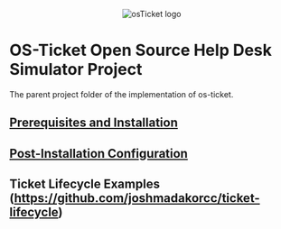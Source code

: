 <p align="center">
<img src="https://i.imgur.com/Clzj7Xs.png" alt="osTicket logo"/>
</p>

# OS-Ticket Open Source Help Desk Simulator Project
The parent project folder of the implementation of os-ticket. 

## [Prerequisites and Installation](https://github.com/F00LIAN/osticket-prereqs)
## [Post-Installation Configuration](https://github.com/F00LIAN/osticket-post-install-config)
## Ticket Lifecycle Examples (https://github.com/joshmadakorcc/ticket-lifecycle)

  

